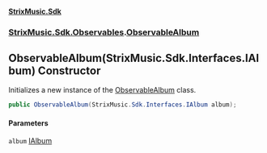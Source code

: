 #### [StrixMusic.Sdk](./index.md 'index')
### [StrixMusic.Sdk.Observables](./StrixMusic-Sdk-Observables.md 'StrixMusic.Sdk.Observables').[ObservableAlbum](./StrixMusic-Sdk-Observables-ObservableAlbum.md 'StrixMusic.Sdk.Observables.ObservableAlbum')
## ObservableAlbum(StrixMusic.Sdk.Interfaces.IAlbum) Constructor
Initializes a new instance of the [ObservableAlbum](./StrixMusic-Sdk-Observables-ObservableAlbum.md 'StrixMusic.Sdk.Observables.ObservableAlbum') class.  
```csharp
public ObservableAlbum(StrixMusic.Sdk.Interfaces.IAlbum album);
```
#### Parameters
<a name='StrixMusic-Sdk-Observables-ObservableAlbum-ObservableAlbum(StrixMusic-Sdk-Interfaces-IAlbum)-album'></a>
`album` [IAlbum](./StrixMusic-Sdk-Interfaces-IAlbum.md 'StrixMusic.Sdk.Interfaces.IAlbum')  
<inheritdoc cref="T:StrixMusic.Sdk.Interfaces.IAlbum" />  
  
